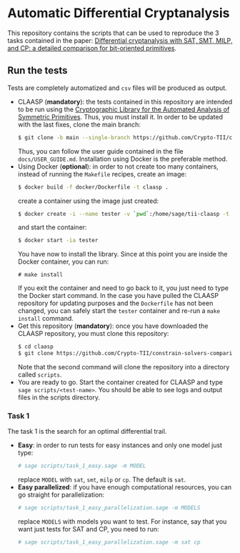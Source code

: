 # Automatic Differential Cryptanalysis 

This repository contains the scripts that can be used to reproduce the 3 
tasks contained in the paper: [Differential cryptanalysis with SAT, SMT, MILP,
and CP: a detailed comparison for bit-oriented primitives]().

## Run the tests

Tests are completely automatized and `csv` files will be produced as output.

- CLAASP (**mandatory**): the tests contained in this repository are 
  intended to be run using the [Cryptographic Library for the Automated 
  Analysis of Symmetric Primitives](https://github.com/Crypto-TII/claasp). 
  Thus, you must install it. In order to be updated with the last fixes, clone
  the main branch:
  ```bash
  $ git clone -b main --single-branch https://github.com/Crypto-TII/claasp
  ```
  Thus, you can follow the user guide contained in the file
  `docs/USER_GUIDE.md`. Installation using Docker is the preferable method.
- Using Docker (**optional**): in order to not create too many containers, 
  instead of running the `Makefile` recipes, create an image:
  ```bash
  $ docker build -f docker/Dockerfile -t claasp .
  ```
  create a container using the image just created:
  ```bash
  $ docker create -i --name tester -v `pwd`:/home/sage/tii-claasp -t claasp /bin/bash
  ```
  and start the container:
  ```bash
  $ docker start -ia tester
  ```
  You have now to install the library. Since at this point you are inside the
  Docker container, you can run:
  ```
  # make install
  ```
  If you exit the container and need to go back to it, you just need to type 
  the Docker start command. In the case you have pulled the CLAASP repository
  for updating purposes and the `Dockerfile` has not been changed, you can
  safely start the `tester` container and re-run a `make install` command. 
- Get this repository (**mandatory**): once you have downloaded the CLAASP
  repository, you must clone this repository:
  ```bash
  $ cd claasp
  $ git clone https://github.com/Crypto-TII/constrain-solvers-comparison_of_bit-oriented_primitives.git scripts
  ```
  Note that the second command will clone the repository into a directory called
  `scripts`.
- You are ready to go. Start the container created for CLAASP and type `sage
  scripts/<test-name>`. You should be able to see logs and output files in the
  scripts directory.

### Task 1

The task 1 is the search for an optimal differential trail.

- **Easy**: in order to run tests for easy instances and only one model just
  type:
  ```bash
  # sage scripts/task_1_easy.sage -m MODEL
  ```
  replace `MODEL` with `sat`, `smt`, `milp` or `cp`. The default is `sat`.
- **Easy parallelized**: if you have enough computational resources, you can go
  straight for parallelization:
  ```bash
  # sage scripts/task_1_easy_parallelization.sage -m MODELS
  ```
  replace `MODELS` with models you want to test. For instance, say that you want
  just tests for SAT and CP, you need to run:
  ```bash
  # sage scripts/task_1_easy_parallelization.sage -m sat cp
  ```
